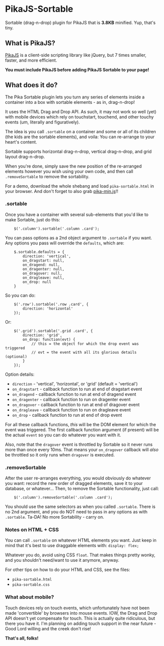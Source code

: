 # PikaJS-Sortable

Sortable (drag-n-drop) plugin for PikaJS that is **3.8KB** minified. Yup, that's tiny.

## What is PikaJS?

[PikaJS](https://github.com/Scottie35/PikaJS) is a client-side scripting library like jQuery, but 7 times smaller, faster, and more efficient.

**You must include PikaJS before adding PikaJS Sortable to your page!**

## What does it do?

The Pika Sortable plugin lets you turn any series of elements inside a container into a box with sortable elements - as in, drag-n-drop!

It uses the HTML Drag and Drop API. As such, it may not work so well (yet) with mobile devices which rely on touchstart, touchend, and other touchy events (um, literally and figuratively).

The idea is you call `.sortable` on a container and some or all of its children (the kids are the sortable elements), and voila: You can re-arrange to your heart's content.

Sortable supports horizontal drag-n-drop, vertical drag-n-drop, and grid layout drag-n-drop.

When you're done, simply save the new position of the re-arranged elements however you wish using your own code, and then call `.removeSortable` to remove the sortability.

For a demo, download the whole shebang and load `pika-sortable.html` in your browser. And don't forget to also grab [pika-min.js](https://github.com/Scottie35/PikaJS)!!

### .sortable

Once you have a container with several sub-elements that you'd like to make Sortable, just do this:

		$('.column').sortable('.column .card');

You can pass options as a 2nd object argument to `.sortable` if you want. Any options you pass will override the `defaults`, which are:

		$.sortable.defaults = {
			direction: 'vertical',
			on_dragstart: null,
			on_dragend: null,
			on_dragenter: null,
			on_dragover: null,
			on_dragleave: null,
			on_drop: null
		}

So you can do:

		$('.row').sortable('.row .card', {
			direction: 'horizontal'
		});

Or:

		$('.grid').sortable('.grid .card', {
			direction: 'grid',
			on_drop: function(evt) {
				// this = the object for which the drop event was triggered
				// evt = the event with all its glorious details (optional)
			}
		});

Option details:

- `direction` - 'vertical', 'horizontal', or 'grid' (default = 'vertical')
- `on_dragstart` - callback function to run at end of dragstart event
- `on_dragend` - callback function to run at end of dragend event
- `on_dragenter` - callback function to run on dragenter event
- `on_dragover` - callback function to run at end of dragover event
- `on_dragleave` - callback function to run on dragleave event
- `on_drop` - callback function to run at end of drop event

For all these callback functions, *this* will be the DOM element for which the event was triggered. The first callback function argument (if present) will be the actual `event` so you can do whatever you want with it.

Also, note that the `dragover` event is throttled by Sortable so it never runs more than once every 10ms. That means your `on_dragover` callback will *also* be throttled so it only runs when `dragover` is executed.

### .removeSortable

After the user re-arranges everything, you would obviously do whatever you want: record the new order of dragged elements, save it to your database, or whatever... Then, to remove the Sortable functionality, just call:

		$('.column').removeSortable('.column .card');

You should use the same selectors as when you called `.sortable`. There is no 2nd argument, and you do NOT need to pass in any options as with `.sortable`. Ta-DA! No more Sortability - carry on.
 
### Notes on HTML + CSS

You can call `.sortable` on whatever HTML elements you want. Just keep in mind that it's best to use draggable elements with: `display: flex;`

Whatever you do, avoid using CSS `float`. That makes things pretty wonky, and you shouldn't need/want to use it anymore, anyway.

For other tips on how to do your HTML and CSS, see the files:

- `pika-sortable.html`
- `pika-sortable.css`

### What about mobile?

Touch devices rely on touch events, which unfortunately have not been made 'convertible' by browsers into mouse events. IOW, the Drag and Drop API doesn't yet compensate for touch. This is actually quite ridiculous, but there you have it. I'm planning on adding touch support in the near future - Good Lord willing and the creek don't rise!

**That's all, folks!**
